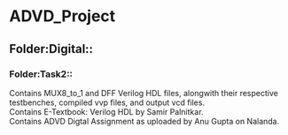 # ADVD_Project

## Folder:Digital::

### Folder:Task2::

Contains MUX8_to_1 and DFF Verilog HDL files, alongwith their respective testbenches, compiled vvp files, and output vcd files.  
Contains E-Textbook: Verilog HDL by Samir Palnitkar.  
Contains ADVD Digtal Assignment as uploaded by Anu Gupta on Nalanda.

